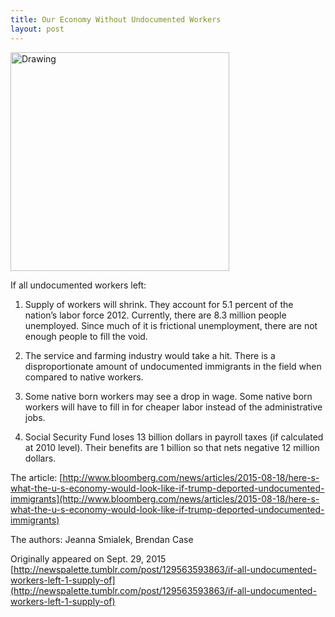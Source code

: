 ```yaml
---
title: Our Economy Without Undocumented Workers
layout: post
---
```

<img src="{{ site.url }}/images/2015-09-29-image.png" alt="Drawing" style="width: 350px;"/>

If all undocumented workers left:

1. Supply of workers will shrink. They account for 5.1 percent of the nation’s labor force 2012. Currently, there are 8.3 million people unemployed. Since much of it is frictional unemployment, there are not enough people to fill the void.

2. The service and farming industry would take a hit. There is a disproportionate amount of undocumented immigrants in the field when compared to native workers.

3. Some native born workers may see a drop in wage. Some native born workers will have to fill in for cheaper labor instead of the administrative jobs.

4. Social Security Fund loses 13 billion dollars in payroll taxes (if calculated at 2010 level). Their benefits are 1 billion so that nets negative 12 million dollars.

The article: [http://www.bloomberg.com/news/articles/2015-08-18/here-s-what-the-u-s-economy-would-look-like-if-trump-deported-undocumented-immigrants](http://www.bloomberg.com/news/articles/2015-08-18/here-s-what-the-u-s-economy-would-look-like-if-trump-deported-undocumented-immigrants)

The authors: Jeanna Smialek, Brendan Case

Originally appeared on Sept. 29, 2015
[http://newspalette.tumblr.com/post/129563593863/if-all-undocumented-workers-left-1-supply-of](http://newspalette.tumblr.com/post/129563593863/if-all-undocumented-workers-left-1-supply-of)
